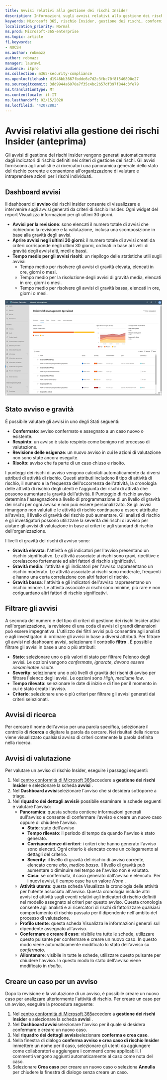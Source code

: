 ```yaml
---
title: Avvisi relativi alla gestione dei rischi Insider
description: Informazioni sugli avvisi relativi alla gestione dei rischi insider in Microsoft 365
keywords: Microsoft 365, rischio Insider, gestione dei rischi, conformità
localization_priority: Normal
ms.prod: Microsoft-365-enterprise
ms.topic: article
f1.keywords:
- NOCSH
ms.author: robmazz
author: robmazz
manager: laurawi
audience: itpro
ms.collection: m365-security-compliance
ms.openlocfilehash: d1946bb3667fbdde6e7d2c3fbc70f8f546890e27
ms.sourcegitcommit: 3dd9944a6070a7f35c4bc2b57df397f844c3fe79
ms.translationtype: MT
ms.contentlocale: it-IT
ms.lasthandoff: 02/15/2020
ms.locfileid: "42072883"
---
```

# <a name="insider-risk-management-alerts-preview"></a>Avvisi relativi alla gestione dei rischi Insider (anteprima)

Gli avvisi di gestione dei rischi Insider vengono generati automaticamente dagli indicatori di rischio definiti nei criteri di gestione dei rischi. Gli avvisi forniscono agli analisti e ai ricercatori una panoramica generale dello stato del rischio corrente e consentono all'organizzazione di valutare e intraprendere azioni per i rischi individuati.

## <a name="alert-dashboard"></a>Dashboard avvisi

Il dashboard di **avviso** dei rischi insider consente di visualizzare e intervenire sugli avvisi generati da criteri di rischio Insider. Ogni widget del report Visualizza informazioni per gli ultimi 30 giorni.

- **Avvisi per la revisione**: sono elencati il numero totale di avvisi che richiedono la revisione e la valutazione, inclusa una scomposizione in base alla gravità degli avvisi.
- **Aprire avvisi negli ultimi 30 giorni**: il numero totale di avvisi creati da criteri corrisponde negli ultimi 30 giorni, ordinati in base ai livelli di gravità degli avvisi alti, medi e bassi.
- **Tempo medio per gli avvisi risolti**: un riepilogo delle statistiche utili sugli avvisi:
    - Tempo medio per risolvere gli avvisi di gravità elevata, elencati in ore, giorni o mesi.
    - Tempo medio per la risoluzione degli avvisi di gravità media, elencati in ore, giorni o mesi.
    - Tempo medio per risolvere gli avvisi di gravità bassa, elencati in ore, giorni o mesi.

![Dashboard di avviso gestione dei rischi Insider](../media/insider-risk-alerts-dashboard.png)

## <a name="alert-status-and-severity"></a>Stato avviso e gravità

È possibile valutare gli avvisi in uno degli Stati seguenti:

- **Confermato**: avviso confermato e assegnato a un caso nuovo o esistente.
- **Respinto**: un avviso è stato respinto come benigno nel processo di valutazione.
- **Revisione delle esigenze**: un nuovo avviso in cui le azioni di valutazione non sono state ancora eseguite.
- **Risolto**: avviso che fa parte di un caso chiuso e risolto.

I punteggi dei rischi di avviso vengono calcolati automaticamente da diversi attributi di attività di rischio. Questi attributi includono il tipo di attività di rischio, il numero e la frequenza dell'occorrenza dell'attività, la cronologia delle attività di rischio degli utenti e l'aggiunta dei rischi di attività che possono aumentare la gravità dell'attività. Il Punteggio di rischio avviso determina l'assegnazione a livello di programmazione di un livello di gravità dei rischi per ogni avviso e non può essere personalizzato. Se gli avvisi rimangono non valutati e le attività di rischio continuano a essere attribuite all'avviso, il livello di gravità del rischio può aumentare. Gli analisti di rischio e gli investigatori possono utilizzare la severità dei rischi di avviso per aiutare gli avvisi di valutazione in base ai criteri e agli standard di rischio dell'organizzazione.

I livelli di gravità dei rischi di avviso sono:

- **Gravità elevata**: l'attività e gli indicatori per l'avviso presentano un rischio significativo. Le attività associate ai rischi sono gravi, ripetitive e corelascono fortemente ad altri fattori di rischio significativi.
- **Gravità media**: l'attività e gli indicatori per l'avviso rappresentano un rischio moderato. Le attività associate ai rischi sono moderate, frequenti e hanno una certa correlazione con altri fattori di rischio.
- **Gravità bassa**: l'attività e gli indicatori dell'avviso rappresentano un rischio minore. Le attività associate ai rischi sono minime, più rare e non coriguardano altri fattori di rischio significativi.

## <a name="filter-alerts"></a>Filtrare gli avvisi

A seconda del numero e del tipo di criteri di gestione dei rischi Insider attivi nell'organizzazione, la revisione di una coda di avvisi di grandi dimensioni può essere impegnativa. L'utilizzo dei filtri avvisi può consentire agli analisti e agli investigatori di ordinare gli avvisi in base a diversi attributi. Per filtrare gli avvisi nel dashboard avvisi, selezionare il controllo **filtro** . È possibile filtrare gli avvisi in base a uno o più attributi:

- **Stato**: selezionare uno o più valori di stato per filtrare l'elenco degli avvisi. Le opzioni vengono *confermate*, *ignorate*, *devono essere riesaminate*e *risolte*.
- **Severity**: selezionare uno o più livelli di gravità dei rischi di avviso per filtrare l'elenco degli avvisi. Le opzioni sono *High*, *medium*e *low*.
- **Tempo rilevato**: selezionare le date di inizio e di fine per il momento in cui è stato creato l'avviso.
- **Criterio**: selezionare uno o più criteri per filtrare gli avvisi generati dai criteri selezionati.

## <a name="search-alerts"></a>Avvisi di ricerca

Per cercare il nome dell'avviso per una parola specifica, selezionare il controllo di **ricerca** e digitare la parola da cercare. Nei risultati della ricerca viene visualizzato qualsiasi avviso di criteri contenente la parola definita nella ricerca.

## <a name="triage-alerts"></a>Avvisi di valutazione

Per valutare un avviso di rischio Insider, eseguire i passaggi seguenti:

1. Nel [centro conformità di Microsoft 365](https://compliance.microsoft.com)accedere a **gestione dei rischi Insider** e selezionare la scheda **avvisi** .
2. Nel **Dashboard avvisi**selezionare l'avviso che si desidera sottoporre a triage.
3. Nel **riquadro dei dettagli avvisi**è possibile esaminare le schede seguenti e valutare l'avviso:
    - **Panoramica**: questa scheda contiene informazioni generali sull'avviso e consente di confermare l'avviso e creare un nuovo caso oppure di chiudere l'avviso.
        - **Stato**: stato dell'avviso
        - **Tempo rilevato**: il periodo di tempo da quando l'avviso è stato generato.
        - **Corrispondenze di criteri**: i criteri che hanno generato l'avviso sono elencati. Ogni criterio è elencato come un collegamento ai dettagli del criterio.
        - **Severity**: il livello di gravità del rischio di avviso corrente, elencato come *alto*, *medio*o *basso*. Il livello di gravità può aumentare o diminuire nel tempo se l'avviso non è valutato.
        - **Caso**: se confermata, il caso generato dall'avviso è elencato. Per i nuovi avvisi, il campo case ha un valore *None* .
    - **Attività utente**: questa scheda Visualizza la cronologia delle attività per l'utente associato all'avviso. Questa cronologia include altri avvisi ed attività sugli eventi relativi agli indicatori di rischio definiti nel modello assegnato ai criteri per questo avviso. Questa cronologia consente agli analisti e ai ricercatori di rischi di fattorizzare qualsiasi comportamento di rischio passato per il dipendente nell'ambito del processo di valutazione.
    - **Profilo utente**: questa scheda Visualizza le informazioni generali sul dipendente assegnato all'avviso.
    - **Confermare e creare il caso**: visibile tra tutte le schede, utilizzare questo pulsante per confermare e creare un nuovo caso. In questo modo viene automaticamente modificato lo stato dell'avviso su *confermato*.
    - **Allontanare**: visibile in tutte le schede, utilizzare questo pulsante per chiudere l'avviso. In questo modo lo stato dell'avviso viene modificato in *risolto*.

## <a name="create-a-case-for-an-alert"></a>Creare un caso per un avviso

Dopo la revisione e la valutazione di un avviso, è possibile creare un nuovo caso per analizzare ulteriormente l'attività di rischio. Per creare un caso per un avviso, eseguire la procedura seguente:

1. Nel [centro conformità di Microsoft 365](https://compliance.microsoft.com)accedere a **gestione dei rischi Insider** e selezionare la scheda **avvisi** .
2. Nel **Dashboard avvisi**selezionare l'avviso per il quale si desidera confermare e creare un nuovo caso.
3. Nel **riquadro dei dettagli avvisi**selezionare **conferma e crea caso**.
4. Nella finestra di dialogo **conferma avviso e crea caso di rischio Insider** immettere un nome per il caso, selezionare gli utenti da aggiungere come collaboratori e aggiungere i commenti come applicabili. I commenti vengono aggiunti automaticamente al caso come nota del caso.
5. Selezionare **Crea caso** per creare un nuovo caso o seleziona **Annulla** per chiudere la finestra di dialogo senza creare un caso.
